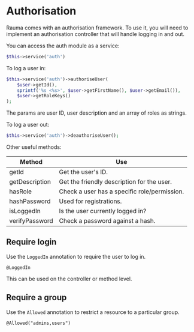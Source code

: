 Authorisation
=============

Rauma comes with an authorisation framework. To use it, you will need to implement an authorisation controller that will handle logging in and out.

You can access the auth module as a service:

```php
$this->service('auth')
```

To log a user in:

```php
$this->service('auth')->authoriseUser(
    $user->getId(),
    sprintf('%s <%s>', $user->getFirstName(), $user->getEmail()),
    $user->getRoleKeys()
);
```

The params are user ID, user description and an array of roles as strings.

To log a user out:

```php
$this->service('auth')->deauthoriseUser();
```

Other useful methods:

| Method         | Use                                          |
| -------------- | -------------------------------------------- |
| getId          | Get the user's ID.                           |
| getDescription | Get the friendly description for the user.   |
| hasRole        | Check a user has a specific role/permission. |
| hashPassword   | Used for registrations.                      |
| isLoggedIn     | Is the user currently logged in?             |
| verifyPassword | Check a password against a hash.             |

Require login
-------------

Use the `LoggedIn` annotation to require the user to log in.

```
@LoggedIn
```

This can be used on the controller or method level.

Require a group
---------------

Use the `Allowed` annotation to restrict a resource to a particular group.

```
@Allowed("admins,users")
```
